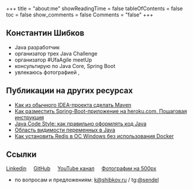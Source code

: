 +++
title = "about:me"
showReadingTime = false
tableOfContents = false
toc = false
show_comments = false
Comments = "false"
+++

## Константин Шибков

- <i class="fab fa-java"></i> Java разработчик
- организатор трех Java Challenge
- организатор #UfaAgile meetUp
- консультирую по Java Core, Spring Boot
- увлекаюсь фотографией ,

## Публикации на других ресурсах

- <a href="https://skillbox.ru/media/base/kak-iz-obychnogo-ideaproekta-sdelat-maven/" target="_blank">Как из обычного IDEA-проекта сделать Maven</a>
- <a href="https://skillbox.ru/media/base/kak-razmestit-spring-boot-prilozhenie-na-heroku-com-poshagovaya-instruktsiya/" target="_blank">Как разместить Spring-Boot-приложение на heroku.com. Пошаговая инструкция</a>
- <a href="https://skillbox.ru/media/base/java_code_style_kak_pravilno_oformlyat_kod_java/" target="_blank">Java Code Style: как правильно оформлять код Java</a>
- <a href="https://skillbox.ru/media/base/oblast_vidimosti_peremennykh_v_java/" target="_blank">Область видимости переменных в Java</a>
- <a href="https://skillbox.ru/media/base/kak_ustanovit_redis_v_os_windows_bez_ispolzovaniya_docker/" target="_blank">Как установить Redis в ОС Windows без использования Docker</a>

## Ссылки

<i class="fab fa-linkedin"></i> <a href="https://www.linkedin.com/in/sendel/" target="_blank">Linkedin</a>
&nbsp;&nbsp;&nbsp;<i class="fab fa-github-square"></i> <a href="https://github.com/sendelufa" target="_blank">GitHub</a>
&nbsp;&nbsp;&nbsp;<i class="fab fa-youtube-square"></i> <a href="https://www.youtube.com/c/KonstantinShibkov" target="_blank">YouTube канал</a>
&nbsp;&nbsp;&nbsp;<i class="fab fa-500px"></i> <a href="https://500px.com/p/sendel" target="_blank">Фотографии на 500px</a>

- по вопросам и предложениям: k@shibkov.ru / tg:[@sendel](https://www.telegram.me/sendel)

